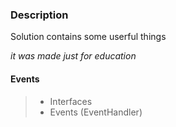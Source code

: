 ﻿### Description
Solution contains some userful things

*it was made just for education*

#### Events
> - Interfaces 
> - Events (EventHandler<T>)